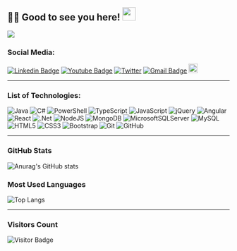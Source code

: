 ## 👨‍💻 Good to see you here! <img src="https://user-images.githubusercontent.com/45331164/179427512-c8c7022d-dc99-4c33-b65d-73d73b01d033.gif" data-canonical-src="https://user-images.githubusercontent.com/45331164/179427512-c8c7022d-dc99-4c33-b65d-73d73b01d033.gif"  width="30"/>

<img src="https://user-images.githubusercontent.com/45331164/179427339-12f07c18-0b3d-489f-b362-680a9ce67143.gif" data-canonical-src="https://user-images.githubusercontent.com/45331164/179427339-12f07c18-0b3d-489f-b362-680a9ce67143.gif"  />

### Social Media: <br/>
[![Linkedin Badge](https://img.shields.io/badge/-Dmytrii_Furs-blue?style=flat-square&logo=Linkedin&logoColor=white&link=https://www.linkedin.com/in/dmytrii-furs-1399b9208/)](https://www.linkedin.com/in/dmytrii-furs-1399b9208/)
[![Youtube Badge](https://img.shields.io/badge/-Dmytrii_Furs-darkred?style=flat-square&logo=youtube&logoColor=white&link=https://www.youtube.com/channel/UCP2ofEbGBV8NhgWXQbow8lQ/videos)](https://www.youtube.com/channel/UCP2ofEbGBV8NhgWXQbow8lQ/videos)
[![Twitter](https://img.shields.io/twitter/url/https/twitter.com/cloudposse.svg?style=social&label=Dmytrii%20Furs)](https://twitter.com/DmytriiFurs)
[![Gmail Badge](https://img.shields.io/badge/-furs1268@gmail.com-c14438?style=flat-square&logo=Gmail&logoColor=white&link=mailto:furs1268@gmail.com)](mailto:furs1268@gmail.com)
<img src="https://img.shields.io/badge/LeetCode-000000?style=for-the-badge&logo=LeetCode&logoColor=#d16c06)" height="21px"><a href="https://leetcode.com/furs1da/"></a></img>

<hr/>

### List of Technologies: <br/> 

![Java](https://img.shields.io/badge/java-%23ED8B00.svg?style=for-the-badge&logo=java&logoColor=white)
![C#](https://img.shields.io/badge/c%23-%23239120.svg?style=for-the-badge&logo=c-sharp&logoColor=white)
![PowerShell](https://img.shields.io/badge/PowerShell-%235391FE.svg?style=for-the-badge&logo=powershell&logoColor=white)
![TypeScript](https://img.shields.io/badge/typescript-%23007ACC.svg?style=for-the-badge&logo=typescript&logoColor=white)
![JavaScript](https://img.shields.io/badge/javascript-%23323330.svg?style=for-the-badge&logo=javascript&logoColor=%23F7DF1E)
![jQuery](https://img.shields.io/badge/jquery-%230769AD.svg?style=for-the-badge&logo=jquery&logoColor=white)
![Angular](https://img.shields.io/badge/angular-%23DD0031.svg?style=for-the-badge&logo=angular&logoColor=white)
![React](https://img.shields.io/badge/react-%2320232a.svg?style=for-the-badge&logo=react&logoColor=%2361DAFB)
![.Net](https://img.shields.io/badge/.NET-5C2D91?style=for-the-badge&logo=.net&logoColor=white)
![NodeJS](https://img.shields.io/badge/node.js-6DA55F?style=for-the-badge&logo=node.js&logoColor=white)
![MongoDB](https://img.shields.io/badge/MongoDB-%234ea94b.svg?style=for-the-badge&logo=mongodb&logoColor=white)
![MicrosoftSQLServer](https://img.shields.io/badge/Microsoft%20SQL%20Sever-CC2927?style=for-the-badge&logo=microsoft%20sql%20server&logoColor=white)
![MySQL](https://img.shields.io/badge/mysql-%2300f.svg?style=for-the-badge&logo=mysql&logoColor=white)
![HTML5](https://img.shields.io/badge/html5-%23E34F26.svg?style=for-the-badge&logo=html5&logoColor=white)
![CSS3](https://img.shields.io/badge/css3-%231572B6.svg?style=for-the-badge&logo=css3&logoColor=white)
![Bootstrap](https://img.shields.io/badge/bootstrap-%23563D7C.svg?style=for-the-badge&logo=bootstrap&logoColor=white)
![Git](https://img.shields.io/badge/git-%23F05033.svg?style=for-the-badge&logo=git&logoColor=white)
![GitHub](https://img.shields.io/badge/github-%23121011.svg?style=for-the-badge&logo=github&logoColor=white)


<hr/>

### GitHub Stats

![Anurag's GitHub stats](https://github-readme-stats.vercel.app/api?username=furs1da&show_icons=true&theme=tokyonight) <br/>

### Most Used Languages
![Top Langs](https://github-readme-stats.vercel.app/api/top-langs/?username=furs1da&hide=TeX&layout=compact)

<hr/>

### Visitors Count

![Visitor Badge](https://visitor-badge.laobi.icu/badge?page_id=furs1da)
